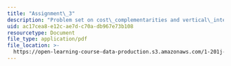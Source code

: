 ```yaml
---
title: "Assignment\_3"
description: "Problem set on cost\_complementarities and vertical\_integration in US railroads, and an urban travel\_choice model\_with transit\_service attributes."
uid: ac17cea8-e12c-ae7d-c70a-db967e73b108
resourcetype: Document
file_type: application/pdf
file_location: >-
  https://open-learning-course-data-production.s3.amazonaws.com/1-201j-transportation-systems-analysis-demand-and-economics-fall-2008/ac17cea8e12cae7dc70adb967e73b108_MIT1_201JF08_hw_3.pdf
---
```

